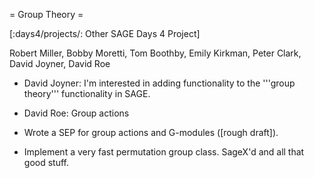 = Group Theory =

[:days4/projects/: Other SAGE Days 4 Project]

Robert Miller, Bobby Moretti, Tom Boothby, Emily Kirkman, Peter Clark, David Joyner, David Roe

 * David Joyner: I'm interested in adding functionality to the '''group theory''' functionality in SAGE.

 * David Roe: Group actions

 * Wrote a SEP for group actions and G-modules ([rough draft]).

 * Implement a very fast permutation group class.  SageX'd and all that good stuff. 

 
